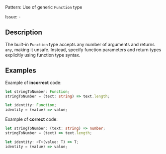 Pattern: Use of generic `Function` type

Issue: -

## Description

The built-in `Function` type accepts any number of arguments and returns `any`, making it unsafe. Instead, specify function parameters and return types explicitly using function type syntax.

## Examples

Example of **incorrect** code:
```ts
let stringToNumber: Function;
stringToNumber = (text: string) => text.length;

let identity: Function;
identity = (value) => value;
```

Example of **correct** code:
```ts
let stringToNumber: (text: string) => number;
stringToNumber = (text) => text.length;

let identity: <T>(value: T) => T;
identity = (value) => value;
```